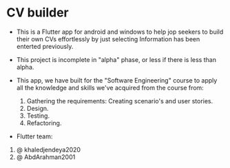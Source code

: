 # CV builder

- This is a Flutter app for android and windows to help jop seekers to build their own CVs effortlessly by just selecting Information has been enterted previously.

- This project is incomplete in "alpha" phase, or less if there is less than alpha.

- This app, we have built for the "Software Engineering" course to apply all the knowledge and skills we've acquired from the course from:

  1. Gathering the requirements: Creating scenario's and user stories.
  2. Design.
  3. Testing.
  4. Refactoring. 

- Flutter team:
 1. @ khaledjendeya2020
 2. @ AbdArahman2001
 
 
 
